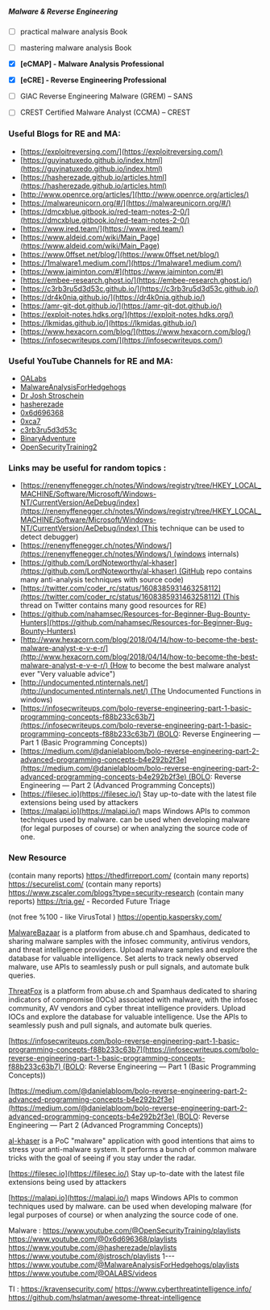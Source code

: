 ##### Malware & Reverse Engineering

- [ ] practical malware analysis Book
- [ ] mastering malware analysis Book
- [x] **[eCMAP] - Malware Analysis Professional**
- [x] **[eCRE] - Reverse Engineering Professional**

- [ ] GIAC Reverse Engineering Malware (GREM) – SANS
- [ ] CREST Certified Malware Analyst (CCMA) – CREST


### Useful Blogs for RE and MA:
- [https://exploitreversing.com/](https://exploitreversing.com/)
- [https://guyinatuxedo.github.io/index.html](https://guyinatuxedo.github.io/index.html)
- [https://hasherezade.github.io/articles.html](https://hasherezade.github.io/articles.html)
- [http://www.openrce.org/articles/](http://www.openrce.org/articles/)
- [https://malwareunicorn.org/#/](https://malwareunicorn.org/#/)
- [https://dmcxblue.gitbook.io/red-team-notes-2-0/](https://dmcxblue.gitbook.io/red-team-notes-2-0/)
- [https://www.ired.team/](https://www.ired.team/)
- [https://www.aldeid.com/wiki/Main_Page](https://www.aldeid.com/wiki/Main_Page)
- [https://www.0ffset.net/blog/](https://www.0ffset.net/blog/)
- [https://1malware1.medium.com/](https://1malware1.medium.com/)
- [https://www.jaiminton.com/#](https://www.jaiminton.com/#)
- [https://embee-research.ghost.io/](https://embee-research.ghost.io/)
- [https://c3rb3ru5d3d53c.github.io/](https://c3rb3ru5d3d53c.github.io/)
- [https://dr4k0nia.github.io/](https://dr4k0nia.github.io/)
- [https://amr-git-dot.github.io/](https://amr-git-dot.github.io/)
- [https://exploit-notes.hdks.org/](https://exploit-notes.hdks.org/)
- [https://lkmidas.github.io/](https://lkmidas.github.io/)
- [https://www.hexacorn.com/blog/](https://www.hexacorn.com/blog/)
- [https://infosecwriteups.com/](https://infosecwriteups.com/)


### Useful YouTube Channels for RE and MA:

- [OALabs](https://www.youtube.com/@OALABS)
- [MalwareAnalysisForHedgehogs](https://www.youtube.com/@MalwareAnalysisForHedgehogs)
- [Dr Josh Stroschein](https://www.youtube.com/@jstrosch)
- [hasherezade](https://www.youtube.com/@hasherezade)
- [0x6d696368](https://www.youtube.com/@0x6d696368)
- [0xca7](https://www.youtube.com/@0xca733)
- [c3rb3ru5d3d53c](https://www.youtube.com/@c3rb3ru5d3d53c/featured)
- [BinaryAdventure](https://www.youtube.com/@BinaryAdventure)
- [OpenSecurityTraining2](https://www.youtube.com/@OpenSecurityTraining)

### Links may be useful for random topics :


- [https://renenyffenegger.ch/notes/Windows/registry/tree/HKEY_LOCAL_MACHINE/Software/Microsoft/Windows-NT/CurrentVersion/AeDebug/index](https://renenyffenegger.ch/notes/Windows/registry/tree/HKEY_LOCAL_MACHINE/Software/Microsoft/Windows-NT/CurrentVersion/AeDebug/index) (This technique can be used to detect debugger)
- [https://renenyffenegger.ch/notes/Windows/](https://renenyffenegger.ch/notes/Windows/) (windows internals)
- [https://github.com/LordNoteworthy/al-khaser](https://github.com/LordNoteworthy/al-khaser) (GitHub repo contains many anti-analysis techniques with source code)
- [https://twitter.com/coder_rc/status/1608385931463258112](https://twitter.com/coder_rc/status/1608385931463258112) (This thread on Twitter contains many good resources for RE)
- [https://github.com/nahamsec/Resources-for-Beginner-Bug-Bounty-Hunters](https://github.com/nahamsec/Resources-for-Beginner-Bug-Bounty-Hunters)
- [http://www.hexacorn.com/blog/2018/04/14/how-to-become-the-best-malware-analyst-e-v-e-r/](http://www.hexacorn.com/blog/2018/04/14/how-to-become-the-best-malware-analyst-e-v-e-r/) (How to become the best malware analyst ever "Very valuable advice")
- [http://undocumented.ntinternals.net/](http://undocumented.ntinternals.net/) (The Undocumented Functions in windows)
- [https://infosecwriteups.com/bolo-reverse-engineering-part-1-basic-programming-concepts-f88b233c63b7](https://infosecwriteups.com/bolo-reverse-engineering-part-1-basic-programming-concepts-f88b233c63b7) (BOLO: Reverse Engineering — Part 1 (Basic Programming Concepts))
- [https://medium.com/@danielabloom/bolo-reverse-engineering-part-2-advanced-programming-concepts-b4e292b2f3e](https://medium.com/@danielabloom/bolo-reverse-engineering-part-2-advanced-programming-concepts-b4e292b2f3e) (BOLO: Reverse Engineering — Part 2 (Advanced Programming Concepts))
- [https://filesec.io](https://filesec.io/) Stay up-to-date with the latest file extensions being used by attackers
- [https://malapi.io](https://malapi.io/) maps Windows APIs to common techniques used by malware. can be used when developing malware (for legal purposes of course) or when analyzing the source code of one.


### New Resource

(contain many reports) https://thedfirreport.com/
(contain many reports) https://securelist.com/ 
(contain many reports) https://www.zscaler.com/blogs?type=security-research
(contain many reports) https://tria.ge/  - Recorded Future Triage

(not free %100 - like VirusTotal ) https://opentip.kaspersky.com/

[MalwareBazaar](https://bazaar.abuse.ch/) is a platform from abuse.ch and Spamhaus, dedicated to sharing malware samples with the infosec community, antivirus vendors, and threat intelligence providers. Upload malware samples and explore the database for valuable intelligence. Set alerts to track newly observed malware, use APIs to seamlessly push or pull signals, and automate bulk queries.

[ThreatFox](https://threatfox.abuse.ch/) is a platform from abuse.ch and Spamhaus dedicated to sharing indicators of compromise (IOCs) associated with malware, with the infosec community, AV vendors and cyber threat intelligence providers. Upload IOCs and explore the database for valuable intelligence. Use the APIs to seamlessly push and pull signals, and automate bulk queries.


[https://infosecwriteups.com/bolo-reverse-engineering-part-1-basic-programming-concepts-f88b233c63b7](https://infosecwriteups.com/bolo-reverse-engineering-part-1-basic-programming-concepts-f88b233c63b7) (BOLO: Reverse Engineering — Part 1 (Basic Programming Concepts))

[https://medium.com/@danielabloom/bolo-reverse-engineering-part-2-advanced-programming-concepts-b4e292b2f3e](https://medium.com/@danielabloom/bolo-reverse-engineering-part-2-advanced-programming-concepts-b4e292b2f3e) (BOLO: Reverse Engineering — Part 2 (Advanced Programming Concepts))

[al-khaser](https://github.com/ayoubfaouzi/al-khaser) is a PoC "malware" application with good intentions that aims to stress your anti-malware system. It performs a bunch of common malware tricks with the goal of seeing if you stay under the radar.

[https://filesec.io](https://filesec.io/) Stay up-to-date with the latest file extensions being used by attackers

[https://malapi.io](https://malapi.io/) maps Windows APIs to common techniques used by malware. can be used when developing malware (for legal purposes of course) or when analyzing the source code of one.


Malware :
https://www.youtube.com/@OpenSecurityTraining/playlists
https://www.youtube.com/@0x6d696368/playlists
https://www.youtube.com/@hasherezade/playlists
https://www.youtube.com/@jstrosch/playlists
1--- https://www.youtube.com/@MalwareAnalysisForHedgehogs/playlists
https://www.youtube.com/@OALABS/videos



TI : 
https://kravensecurity.com/
https://www.cyberthreatintelligence.info/
https://github.com/hslatman/awesome-threat-intelligence




